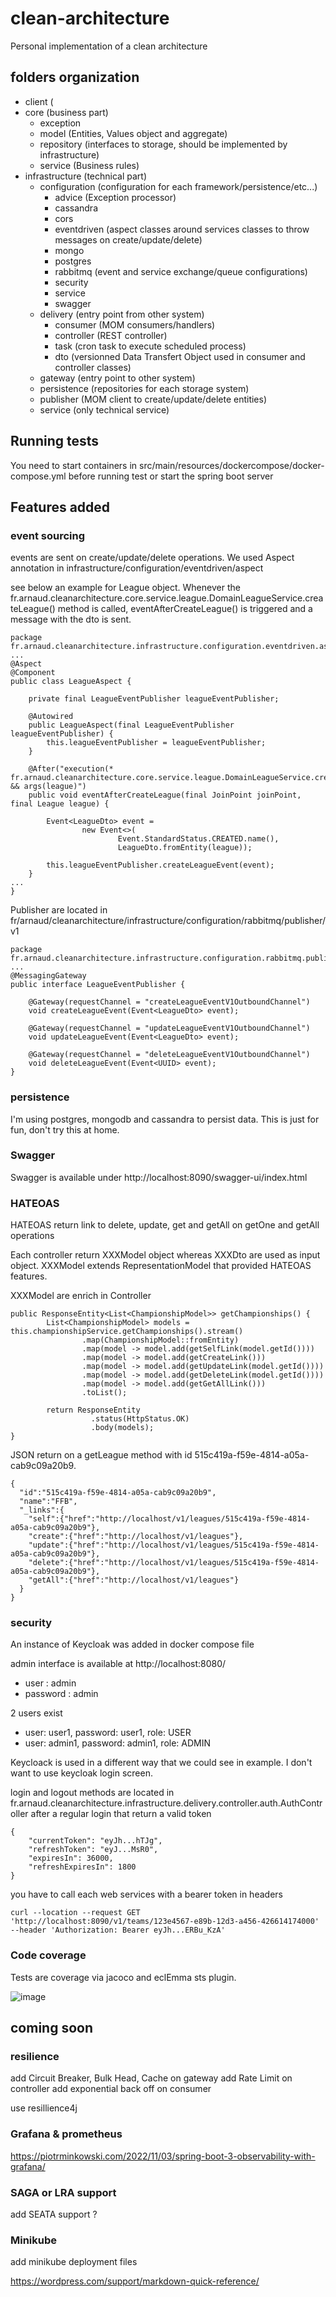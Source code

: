 # clean-architecture

Personal implementation of a clean architecture

## folders organization
* client (
* core (business part)
  * exception 
  * model (Entities, Values object and aggregate)
  * repository (interfaces to storage, should be implemented by infrastructure)
  * service (Business rules)
* infrastructure (technical part)
  * configuration (configuration for each framework/persistence/etc...)
    * advice (Exception processor)
    * cassandra 
    * cors
    * eventdriven (aspect classes around services classes to throw messages on create/update/delete)
    * mongo
    * postgres
    * rabbitmq (event and service exchange/queue configurations)
    * security
    * service 
    * swagger
  * delivery (entry point from other system)
    * consumer (MOM consumers/handlers)
    * controller (REST controller)
    * task (cron task to execute scheduled process)
    * dto (versionned Data Transfert Object used in consumer and controller classes)
  * gateway (entry point to other system)
  * persistence (repositories for each storage system)
  * publisher (MOM client to create/update/delete entities)
  * service (only technical service)
## Running tests

You need to start containers in src/main/resources/dockercompose/docker-compose.yml
before running test or start the spring boot server

## Features added
### event sourcing

events are sent on create/update/delete operations.
We used Aspect annotation in infrastructure/configuration/eventdriven/aspect

see below an example for League object. Whenever the fr.arnaud.cleanarchitecture.core.service.league.DomainLeagueService.createLeague() method is called, eventAfterCreateLeague() is triggered and a message with the dto is sent.
~~~~
package fr.arnaud.cleanarchitecture.infrastructure.configuration.eventdriven.aspect;
...
@Aspect
@Component
public class LeagueAspect {
    
	private final LeagueEventPublisher leagueEventPublisher;
	
	@Autowired
	public LeagueAspect(final LeagueEventPublisher leagueEventPublisher) {
		this.leagueEventPublisher = leagueEventPublisher;
	}
	
    @After("execution(* fr.arnaud.cleanarchitecture.core.service.league.DomainLeagueService.createLeague(..)) && args(league)")
    public void eventAfterCreateLeague(final JoinPoint joinPoint, final League league) {

    	Event<LeagueDto> event = 
    			new Event<>(
    					Event.StandardStatus.CREATED.name(), 
    					LeagueDto.fromEntity(league));

    	this.leagueEventPublisher.createLeagueEvent(event);
    }
...
}
~~~~
Publisher are located in fr/arnaud/cleanarchitecture/infrastructure/configuration/rabbitmq/publisher/v1
~~~~
package fr.arnaud.cleanarchitecture.infrastructure.configuration.rabbitmq.publisher.v1;
...
@MessagingGateway
public interface LeagueEventPublisher {

    @Gateway(requestChannel = "createLeagueEventV1OutboundChannel")
    void createLeagueEvent(Event<LeagueDto> event);
    
    @Gateway(requestChannel = "updateLeagueEventV1OutboundChannel")
    void updateLeagueEvent(Event<LeagueDto> event);

    @Gateway(requestChannel = "deleteLeagueEventV1OutboundChannel")
    void deleteLeagueEvent(Event<UUID> event);
}
~~~~

### persistence

I'm using postgres, mongodb and cassandra to persist data.
This is just for fun, don't try this at home.

### Swagger

Swagger is available under
http://localhost:8090/swagger-ui/index.html

### HATEOAS

HATEOAS return link to delete, update, get and getAll on getOne and getAll operations

Each controller return XXXModel object whereas XXXDto are used as input object.
XXXModel extends RepresentationModel<ChampionshipModel> that provided HATEOAS features.
 
XXXModel are enrich in Controller
~~~~
public ResponseEntity<List<ChampionshipModel>> getChampionships() {
		List<ChampionshipModel> models = this.championshipService.getChampionships().stream()
        		.map(ChampionshipModel::fromEntity)
        		.map(model -> model.add(getSelfLink(model.getId())))
        		.map(model -> model.add(getCreateLink()))
        		.map(model -> model.add(getUpdateLink(model.getId())))
        		.map(model -> model.add(getDeleteLink(model.getId())))
        		.map(model -> model.add(getGetAllLink()))
        		.toList();

		return ResponseEntity
	    	      .status(HttpStatus.OK)
	    	      .body(models);
}
~~~~

JSON return on a getLeague method with id 515c419a-f59e-4814-a05a-cab9c09a20b9.
~~~~
{
  "id":"515c419a-f59e-4814-a05a-cab9c09a20b9",
  "name":"FFB",
  "_links":{
    "self":{"href":"http://localhost/v1/leagues/515c419a-f59e-4814-a05a-cab9c09a20b9"},
    "create":{"href":"http://localhost/v1/leagues"},
    "update":{"href":"http://localhost/v1/leagues/515c419a-f59e-4814-a05a-cab9c09a20b9"},
    "delete":{"href":"http://localhost/v1/leagues/515c419a-f59e-4814-a05a-cab9c09a20b9"},
    "getAll":{"href":"http://localhost/v1/leagues"}
  }
}
~~~~
### security 

An instance of Keycloak was added in docker compose file

admin interface is available at http://localhost:8080/

* user : admin
* password : admin

2 users exist
- user: user1, password: user1, role: USER
- user: admin1, password: admin1, role: ADMIN

Keycloack is used in a different way that we could see in example.
I don't want to use keycloak login screen.

login and logout methods are located in fr.arnaud.cleanarchitecture.infrastructure.delivery.controller.auth.AuthController
after a regular login that return a valid token

~~~~
{
    "currentToken": "eyJh...hTJg",
    "refreshToken": "eyJ...MsR0",
    "expiresIn": 36000,
    "refreshExpiresIn": 1800
}
~~~~

you have to call each web services with a bearer token in headers

~~~~
curl --location --request GET 'http://localhost:8090/v1/teams/123e4567-e89b-12d3-a456-426614174000' --header 'Authorization: Bearer eyJh...ERBu_KzA'
~~~~

### Code coverage

Tests are coverage via jacoco and eclEmma sts plugin.

![image](https://user-images.githubusercontent.com/7325301/200140713-5ebf64b2-4fb0-426c-a57a-2076c41c8239.png)

## coming soon


### resilience

add Circuit Breaker, Bulk Head, Cache on gateway
add Rate Limit on controller
add exponential back off on consumer

use resillience4j

### Grafana & prometheus

https://piotrminkowski.com/2022/11/03/spring-boot-3-observability-with-grafana/

### SAGA or LRA support 

add SEATA support ?

### Minikube

add minikube deployment files

https://wordpress.com/support/markdown-quick-reference/
